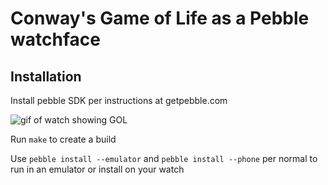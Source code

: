 Conway's Game of Life as a Pebble watchface
===========================================

Installation
------------

Install pebble SDK per instructions at getpebble.com

![gif of watch showing GOL](https://i.imgur.com/F8hOVgh.gif)

Run `make` to create a build

Use `pebble install --emulator` and `pebble install --phone` per normal to
run in an emulator or install on your watch
